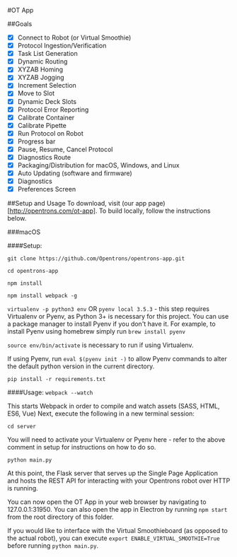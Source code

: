 #OT App

##Goals

- [x] Connect to Robot (or Virtual Smoothie)
- [x] Protocol Ingestion/Verification
- [x] Task List Generation
- [x] Dynamic Routing
- [x] XYZAB Homing
- [x] XYZAB Jogging
- [x] Increment Selection
- [x] Move to Slot
- [x] Dynamic Deck Slots
- [x] Protocol Error Reporting
- [x] Calibrate Container
- [x] Calibrate Pipette
- [x] Run Protocol on Robot
- [x] Progress bar
- [x] Pause, Resume, Cancel Protocol
- [x] Diagnostics Route
- [x] Packaging/Distribution for macOS, Windows, and Linux
- [x] Auto Updating (software and firmware)
- [x] Diagnostics
- [x] Preferences Screen

##Setup and Usage
To download, visit (our app page)[http://opentrons.com/ot-app]. To build locally, follow the instructions below.

###macOS

####Setup:

`git clone https://github.com/Opentrons/opentrons-app.git`

`cd opentrons-app`

`npm install`

`npm install webpack -g`

`virtualenv -p python3 env` OR `pyenv local 3.5.3` - this step requires Virtualenv or Pyenv, as Python 3+ is necessary for this project. You can use a package manager to install Pyenv if you don't have it. For example, to install Pyenv using homebrew simply run `brew install pyenv`

`source env/bin/activate` is necessary to run if using Virtualenv.

If using Pyenv, run `eval $(pyenv init -)` to allow Pyenv commands to alter the default python version in the current directory.

`pip install -r requirements.txt`


####Usage:
`webpack --watch`

This starts Webpack in order to compile and watch assets (SASS, HTML, ES6, Vue)
Next, execute the following in a new terminal session:

`cd server`

You will need to activate your Virtualenv or Pyenv here - refer to the above comment in setup for instructions on how to do so.

`python main.py`

At this point, the Flask server that serves up the Single Page Application and hosts the REST API for interacting with your Opentrons robot over HTTP is running.

You can now open the OT App in your web browser by navigating to 127.0.0.1:31950. You can also open the app in Electron by running `npm start` from the root directory of this folder.

If you would like to interface with the Virtual Smoothieboard (as opposed to the actual robot), you can execute `export ENABLE_VIRTUAL_SMOOTHIE=True` before running `python main.py`.
